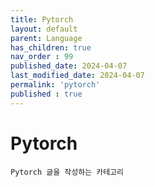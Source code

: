 ```yaml
---
title: Pytorch
layout: default
parent: Language
has_children: true
nav_order : 99
published_date: 2024-04-07
last_modified_date: 2024-04-07
permalink: 'pytorch'
published : true
---
```


# Pytorch

`Pytorch 글을 작성하는 카테고리`
